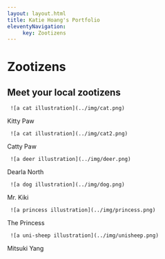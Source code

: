 ```yaml
---
layout: layout.html
title: Katie Hoang's Portfolio
eleventyNavigation:
     key: Zootizens
---
```


# Zootizens

## Meet your local zootizens

<div class="list">

<div class="list-card">
     
     ![a cat illustration](../img/cat.png)

<p> Kitty Paw </p>
</div>

<div class="list-card">
     
     ![a cat illustration](../img/cat2.png)

<p> Catty Paw </p>
</div>

<div class="list-card">
     
     ![a deer illustration](../img/deer.png)

<p> Dearla North</p>
</div>

</div>
<div class="list">

<div class="list-card">
     
     ![a dog illustration](../img/dog.png)

<p> Mr. Kiki </p>
</div>

<div class="list-card">
     
     ![a princess illustration](../img/princess.png)

<p> The Princess </p>
</div>

<div class="list-card">
     
     ![a uni-sheep illustration](../img/unisheep.png)

<p> Mitsuki Yang</p>
</div>

</div>
